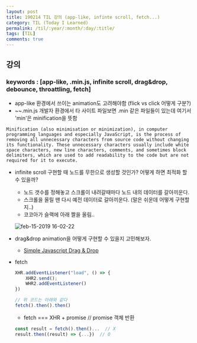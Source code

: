 ```yaml
---
layout: post
title: 190214 TIL 강의 (app-like, infinte scroll, fetch...)
category: TIL (Today I Learned)
permalink: /til/:year/:month/:day/:title/
tags: [TIL]
comments: true
---
```


## **강의**

### keywords : [app-like, .min.js, infinite scroll, drag&drop, debounce, throattling, fetch]

- app-like 환경에서 쓰이는 animation도 고려해야함 (flick vs click 어떻게 구분?)
- ~~.min.js 개발자 환경에서 타 사이트 파일보면 .min 같은 파일들이 있는데 여기서 'min'은 minification을 뜻함 

`Minification (also minimisation or minimization), in computer programming languages and especially JavaScript, is the process of removing all unnecessary characters from source code without changing its functionality. These unnecessary characters usually include white space characters, new line characters, comments, and sometimes block delimiters, which are used to add readability to the code but are not required for it to execute.`

- infinite scroll 구현할 때 노드를 무한으로 생성할 것인가? 어떻게 하면 최적화 할 수 있을까? 
    - 노드 갯수를 정해놓고 스크롤이 내려갈때마다 노드 내의 데이터를 갈아끼운다. 
    - 스크롤을 올릴 땐 다시 예전 데이터로 갈아끼운다.
    (말은 쉬운데 어떻게 구현할 지..)
    - 코코아가 슬랙에 아래 짤을 올림..

    ![feb-15-2019 16-02-22](https://user-images.githubusercontent.com/40848630/52839953-1d8b2300-313b-11e9-8971-2e648b5c0593.gif)

- drag&drop animation을 어떻게 구현할 수 있을지 고민해보자.
    - [Simple Javascript Drag & Drop](https://medium.com/quick-code/simple-javascript-drag-drop-d044d8c5bed5)

- fetch 

    ```js
    XHR.addEventListener("load", () => {
        XHR2.send();
        WHR2.addEventListener()
    })

    // 위 코드는 아래와 같다
    fetch().then().then()
    ```

    - fetch === XHR + promise // promise 객체 반환

    ```js
    const result = fetch().then()...  // X 
    result.then((result) => {...})  // O
    ```